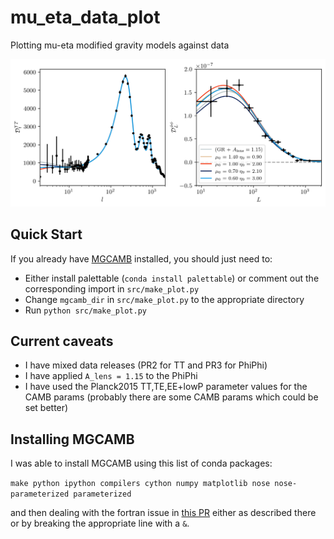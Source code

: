 # mu_eta_data_plot
Plotting mu-eta modified gravity models against data

![MG models with Planck TT and PhiPhi](plots/test_models.png)

## Quick Start
If you already have [MGCAMB](https://github.com/sfu-cosmo/MGCAMB) installed, you should just need to:
- Either install palettable (`conda install palettable`) or comment out the corresponding import in `src/make_plot.py`
- Change `mgcamb_dir` in `src/make_plot.py` to the appropriate directory
- Run `python src/make_plot.py`

## Current caveats
- I have mixed data releases (PR2 for TT and PR3 for PhiPhi)
- I have applied `A_lens = 1.15` to the PhiPhi
- I have used the Planck2015 TT,TE,EE+lowP parameter values for the CAMB params
  (probably there are some CAMB params which could be set better)

## Installing MGCAMB
I was able to install MGCAMB using this list of conda packages:

`make python ipython compilers cython numpy matplotlib nose nose-parameterized parameterized`

and then dealing with the fortran issue in [this PR](https://github.com/sfu-cosmo/MGCAMB/pull/2) either as
described there or by breaking the appropriate line with a `&`.
